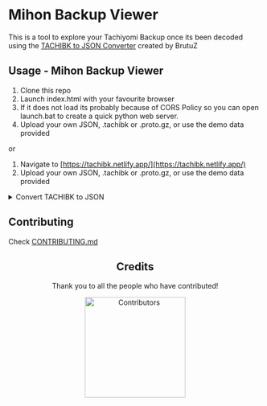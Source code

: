 # Mihon Backup Viewer

This is a tool to explore your Tachiyomi Backup once its been decoded using the [TACHIBK to JSON Converter](https://github.com/BrutuZ/tachibk-converter) created by BrutuZ

## Usage - Mihon Backup Viewer

1. Clone this repo
2. Launch index.html with your favourite browser
3. If it does not load its probably because of CORS Policy so you can open launch.bat to create a quick python web server.
4. Upload your own JSON, .tachibk or .proto.gz, or use the demo data provided

or

1. Navigate to [https://tachibk.netlify.app/](https://tachibk.netlify.app/)
2. Upload your own JSON, .tachibk or .proto.gz, or use the demo data provided

<details>
  <summary>Convert TACHIBK to JSON</summary>

### Usage - TACHIBK to JSON Converter

1. Install Python 3.7+
2. Clone the [Repo](https://github.com/BrutuZ/tachibk-converter)
3. Download [ProtoC](https://github.com/protocolbuffers/protobuf/releases/tag/v27.1)
4. Install Depencencies

```
pip install -r requirements.txt
```

5. On Windows: Copy the "protoc.exe" to the same folder as "tachibk-converter.py"
6. Open the folder in CMD
7. Execute the command, replacing the input filename with the name of your backup

```
python tachibk-converter.py --input backup.tachibk --output data.json
```

</details>

## Contributing

Check [CONTRIBUTING.md](https://github.com/Animeboynz/Mihon-Backup-Viewer/blob/main/CONTRIBUTING.md)

<div align="center">

## Credits

Thank you to all the people who have contributed!

<a href="https://github.com/Animeboynz/Mihon-Backup-Viewer/graphs/contributors">
    <img src="https://contrib.rocks/image?repo=Animeboynz/Mihon-Backup-Viewer" alt="Contributors" title="Contributors" width="200"/>
</a>

</a>
